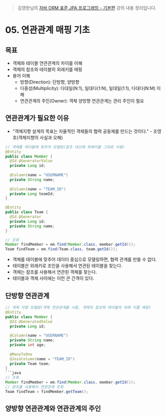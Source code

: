 > 김영한님의 [자바 ORM 표준 JPA 프로그래밍 - 기본편](https://www.inflearn.com/course/ORM-JPA-Basic) 강의 내용 정리입니다.

# 05. 연관관계 매핑 기초
## 목표
- 객체와 테이블 연관관계의 차이를 이해
- 객체의 참조와 테이블의 외래키를 매핑
- 용어 이해
  - 방향(Direction): 단방향, 양방향
  - 다중성(Multiplicity): 다대일(N:1), 일대다(1:N), 일대일(1:1), 다대다(N:M) 이해
  - 연관관계의 주인(Owner): 객체 양방향 연관관계는 관리 주인이 필요

## 연관관계가 필요한 이유
- "객체지향 설계의 목표는 자율적인 객체들의 협력 공동체를 만드는 것이다." - 조영호(객체지향의 사실과 오해)
```java
// 객체를 테이블에 맞추어 모델링(참조 대신에 외래키를 그대로 사용)
@Entity
public class Member {
  @Id @GeneratorValue
  private Long id;
  
  @Column(name = "USERNAME")
  private String name;
  
  @Column(name = "TEAM_ID")
  private Long teamId;
}
```
```java
@Entity
public class Team {
  @Id @Generator
  private Long id;
  private String name;
}
```
```java
// 조회
Member findMember = em.find(Member.class, member.getId());
Team findTeam = em.find(Team.class, team.getId());
```
- 객체를 테이블에 맞추어 데이터 중심으로 모델링하면, 협력 관계를 만들 수 없다.
- 테이블은 외래키로 조인을 사용해서 연관된 테이블을 찾는다.
- 객체는 참조를 사용해서 연관된 객체를 찾는다.
- 테이블과 객체 사이에는 이런 큰 간격이 있다.

## 단방향 연관관계
```java
// 객체 지향 모델링(객체 연관관계를 사용, 객체의 참조와 테이블의 외래 키를 매핑)
@Entity
public class Member {
  @Id @GeneratedValue
  private Long id;
  
  @Column(name = "USERNAME")
  private String name;
  private int age;
  
  @ManyToOne
  @JoinColumn(name = "TEAM_ID")
  private Team team;
}
```java
// 조회
Member findMember = em.find(Member.class, member.getId());
// 참조를 사용해서 연관관계 조회
Team findTeam = findMember.getTeam();
```

## 양방향 연관관계와 연관관계의 주인




